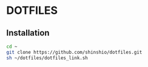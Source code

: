 
# DOTFILES

## Installation

```bash
cd ~
git clone https://github.com/shinshio/dotfiles.git
sh ~/dotfiles/dotfiles_link.sh
```
